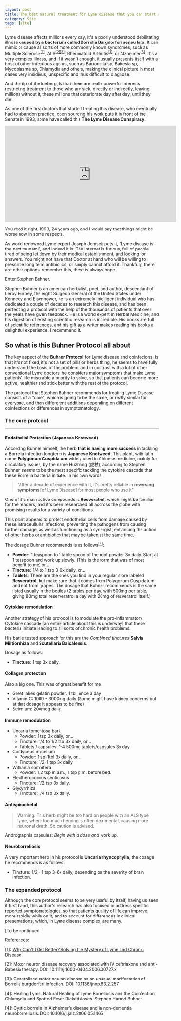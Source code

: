 ```yaml
---
layout: post
title: The best natural treatment for Lyme disease that you can start right now
category: Site
tags: [site]
---
```


Lyme disease affects millions every day, it's a poorly understood debilitating illness **caused by a bacterium called Borrelia Burgdorferi sensu lato**. It can mimic or cause all sorts of more commonly known syndromes, such as Multiple Sclerosis<sup><a href="#cite-1">[1]</a></sup>, ALS<sup><a href="#cite-2">[2]</a></sup><sup><a href="#cite-3">[3]</a></sup>, Rheumatoid Arthritis<sup><a href="#cite-1">[1]</a></sup>, or Alzheimer<sup><a href="#cite-5">[5]</a></sup>. It's a very complex illness, and if it wasn't enough, it usually presents itself with a host of other infectious agents, such as Bartonella sp, Babesia sp, Mycoplasma sp, Chlamydia and others, making the clinical picture in most cases very insidious, unspecific and thus difficult to diagnose.

And the tip of the iceberg, is that there are really powerful interests restricting treatment to those who are sick, directly or indirectly, leaving millions without it, these millions that deteriorate day after day, until they die.

As one of the first doctors that started treating this disease, who eventually had to abandon practice, [open sourcing his work](http://www.lymenet.org/BurrGuide200810.pdf) puts it in front of the Senate in 1993, some have called this **The Lyme Disease Conspiracy**.

<div class="video-container">
  <iframe width="560" height="315" src="https://www.youtube.com/embed/LjvTonxC__8" frameborder="0" allowfullscreen></iframe>
</div>

You read it right, 1993, 24 years ago, and I would say that things might be worse now in some respects.

As world renowned Lyme expert Joseph Jemsek puts it, "Lyme disease is the next tsunami", and indeed it is: The internet is furious, full of people tired of being let down by their medical establishment, and looking for answers. You might not have that Doctor at hand who will be willing to prescribe long term antibiotics, or simply cannot afford it. Thankfuly, there are other options, remember this, there is always hope.

Enter Stephen Buhner.

Stephen Buhner is an american herbalist, poet, and author, descendant of Leroy Burney, the eight Surgeon General  of the United States under Kennedy and Eisenhower, he is an extremely intelligent individual who has dedicated a couple of decades to research this disease, and has been perfecting a protocol with the help of the thousands of patients that over the years have given feedback. He is a world expert in Herbal Medicine, and his digestion of existing scientific research is incredible. His books are full of scientific references, and his gift as a writer makes reading his books a delightful experience. I recommend it.

## So what is this Buhner Protocol all about

The key aspect of the **Buhner Protocol** for Lyme disease and coinfecions, is that it's not fixed, it's not a set of pills or herbs thing, he seems to have fully understand the basis of the problem, and in contrast with a lot of other conventional Lyme doctors, he considers major symptoms that make Lyme patients' life miserable a priority to solve, so that patients can become more active, healthier and stick better with the rest of the protocol.

The protocol that Stephen Buhner recommends for treating Lyme Disease consists of a "core", which is going to be the same, or really similar for everyone, and then differerent additions depending on different coinfections or differences in symptomatology.

### The core protocol
-------

#### Endothelial Protection (Japanese Knotweed)

According Buhner himself, the herb **that is having more success** in tackling a Borrelia infection longterm is **Japanese Knotweed**. This plant, with latin name **Polygonum Cuspidatum** widely used in Chinese medicine, mainly for circulatory issues, by the name Huzhang (虎杖), according to Stephen Buhner, _seems_ to be the most specific tackling the cytokine cascade that these Borrelia bacteria initiate. In his own words:

> "After a decade of experience with it, it's pretty reliable in **reversing symptoms** [of Lyme Disease] for most people who use it"

One of it's main active compounds is **Resveratrol**, which might be familiar for the readers, and it's been researched all accross the globe with promising results for a variety of conditions.

This plant appears to protect endothelial cells from damage caused by these intraceullular infections, preventing the pathogens from causing further damage, as well as functioning as a synergist, enhancing the action of other herbs or antibiotics that may be taken at the same time.

The dosage Buhner recommends is as follows<sup><a href="#cite-4">[4]</a></sup>:

- **Powder:** 1 teaspoon to 1 table spoon of the root powder 3x daily. Start at 1 teaspoon and work up slowly.
(This is the form that was of most benefit to me) or...
- **Tincture:** 1/4 to 1 tsp 3-6x daily, or...
- **Tablets**: These are the ones you find in your regular store labeled **Resveratrol**, but make sure that it comes from Polygonum Cuspidatum and not from grapes. The dosage that Buhner recommends is the same listed usually in the bottles (2 tables per day, with 500mg per table, giving 80mg total reserveratrol a day with 20mg of resveratrol itself.)

#### Cytokine remodulation

Another strategy of his protocol is to modulate the pro-inflammatory Cytokine cascade [an entire article about this is underway] that these bacteria initiate leading to all sorts of chronic health problems.

His battle tested approach for this are the _Combined tinctures_ **Salvia Miltiorrhiza** and **Scutellaria Baicalensis**.

Dosage as follows:

- **Tincture**: 1 tsp 3x daily.

#### Collagen protection

Also a big one. This was of great benefit for me.

- Great lakes gelatin powder. 1 tbl, once a day
- Vitamin C: 1000 - 3000mg daily (Some might have kidney concerns but at that dosage it appears to be fine)
- Selenium: 200mcg daily.

#### Immune remodulation

- Uncaria tomentosa bark
  - Powder: 1 tsp 3x daily, or...
  - Tincture: 1/4 to 1/2 tsp 3x daily, or...
  - Tablets / capsules: 1-4 500mg tablets/capsules 3x day
- Cordyceps mycelium
  - Powder: 1tsp-1tbl 3x daily, or...
  - Tincture: 1/2-1 tsp 3x daily
- Withania somnifera
  - Powder: 1/2 tsp in a.m., 1 tsp p.m. before bed.
- Eleutherococcus senticosus
  - Tincture: 1/2 tsp 3x daily.
- Glycyrrhiza
  - Tincture: 1/4 tsp 3x daily.

#### Antispirochetal

> Warning: This herb might be too hard on people with an ALS type lyme, where too much herxing is often detrimental, causing more neuronal death. So caution is advised.

Andrographis capsules: _Begin with a dose and work up_.

#### Neuroborreliosis

A very important herb in his protocol is **Uncaria rhyncophylla**, the dosage he recommends is as follows:

- Tincture: 1/2 - 1 tsp 3-6x daily, depending on the severity of brain infection.

### The expanded protocol

Although the core protocol seems to be very useful by itself, having us seen it first hand, this author's research has also focused in address specific reported symptomatologies, so that patients quality of life can improve more rapidly while on it, and to account for differences in clinical presentations, which, in Lyme disease complex, are many.


[To be continued]

References:

<a id="cite-1">[1]</a>: <a href="https://books.google.com/books?id=QCeWncdRhQQC">Why Can't I Get Better? Solving the Mystery of Lyme and Chronic Disease</a>


<a id="cite-2">[2]</a>: Motor neuron disease recovery associated with IV ceftriaxone and anti-Babesia therapy. DOI: 10.1111/j.1600-0404.2006.00727.x

<a id="cite-3">[3]</a>: Generalised motor neuron disease as an unusual manifestation of Borrelia burgdorferi infection. DOI: 10.1136/jnnp.63.2.257

<a id="cite-4">[4]</a>: Healing Lyme. Natural Healing of Lyme Borreliosis and the Coinfection Chlamydia and Spotted Fever Rickettsioses. Stephen Harrod Buhner

<a id="cite-5">[4]</a>: Cystic borrelia in Alzheimer’s disease and in non-dementia neuroborreliosis. DOI: 10.1016/j.jalz.2006.05.1465
